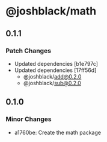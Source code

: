 # @joshblack/math

## 0.1.1

### Patch Changes

- Updated dependencies [b1e797c]
- Updated dependencies [17ff56d]
  - @joshblack/add@0.2.0
  - @joshblack/sub@0.2.0

## 0.1.0

### Minor Changes

- a1760be: Create the math package
